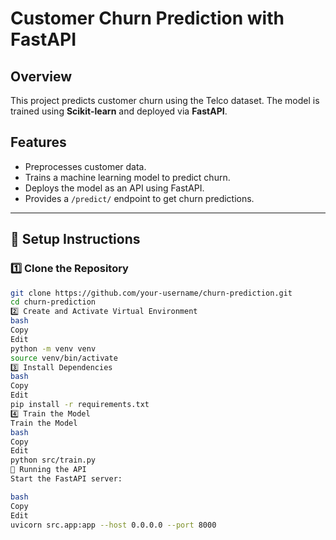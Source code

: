 # Customer Churn Prediction with FastAPI

## Overview
This project predicts customer churn using the Telco dataset. The model is trained using **Scikit-learn** and deployed via **FastAPI**.

## Features
- Preprocesses customer data.
- Trains a machine learning model to predict churn.
- Deploys the model as an API using FastAPI.
- Provides a `/predict/` endpoint to get churn predictions.

---

## 🔧 Setup Instructions

### 1️⃣ Clone the Repository
```bash
git clone https://github.com/your-username/churn-prediction.git
cd churn-prediction
2️⃣ Create and Activate Virtual Environment
bash
Copy
Edit
python -m venv venv
source venv/bin/activate 
3️⃣ Install Dependencies
bash
Copy
Edit
pip install -r requirements.txt
4️⃣ Train the Model
Train the Model
bash
Copy
Edit
python src/train.py
🚀 Running the API
Start the FastAPI server:

bash
Copy
Edit
uvicorn src.app:app --host 0.0.0.0 --port 8000

